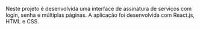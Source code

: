 Neste projeto é desenvolvida uma interface de assinatura de serviços com login, senha e múltiplas páginas.
A aplicação foi desenvolvida com React.js, HTML e CSS.
